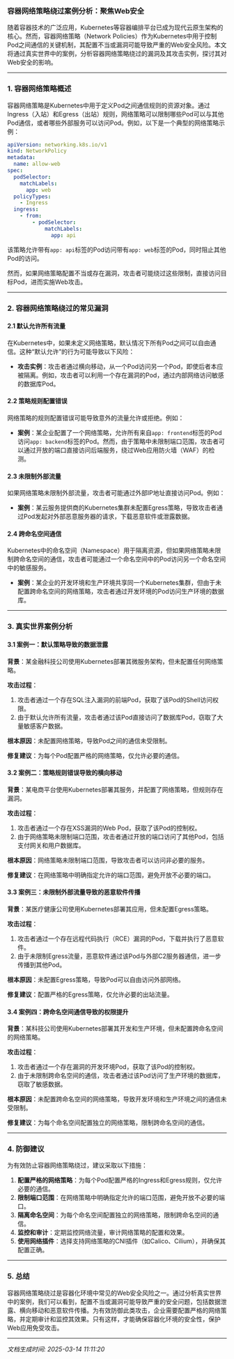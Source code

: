 ### 容器网络策略绕过案例分析：聚焦Web安全

随着容器技术的广泛应用，Kubernetes等容器编排平台已成为现代云原生架构的核心。然而，容器网络策略（Network Policies）作为Kubernetes中用于控制Pod之间通信的关键机制，其配置不当或漏洞可能导致严重的Web安全风险。本文将通过真实世界中的案例，分析容器网络策略绕过的漏洞及其攻击实例，探讨其对Web安全的影响。

---

### 1. 容器网络策略概述

容器网络策略是Kubernetes中用于定义Pod之间通信规则的资源对象。通过Ingress（入站）和Egress（出站）规则，网络策略可以限制哪些Pod可以与其他Pod通信，或者哪些外部服务可以访问Pod。例如，以下是一个典型的网络策略示例：

```yaml
apiVersion: networking.k8s.io/v1
kind: NetworkPolicy
metadata:
  name: allow-web
spec:
  podSelector:
    matchLabels:
      app: web
  policyTypes:
    - Ingress
  ingress:
    - from:
        - podSelector:
            matchLabels:
              app: api
```

该策略允许带有`app: api`标签的Pod访问带有`app: web`标签的Pod，同时阻止其他Pod的访问。

然而，如果网络策略配置不当或存在漏洞，攻击者可能绕过这些限制，直接访问目标Pod，进而实施Web攻击。

---

### 2. 容器网络策略绕过的常见漏洞

#### 2.1 默认允许所有流量

在Kubernetes中，如果未定义网络策略，默认情况下所有Pod之间可以自由通信。这种“默认允许”的行为可能导致以下风险：

- **攻击实例**：攻击者通过横向移动，从一个Pod访问另一个Pod，即使后者本应被隔离。例如，攻击者可以利用一个存在漏洞的Pod，通过内部网络访问敏感的数据库Pod。

#### 2.2 策略规则配置错误

网络策略的规则配置错误可能导致意外的流量允许或拒绝。例如：

- **案例**：某企业配置了一个网络策略，允许所有来自`app: frontend`标签的Pod访问`app: backend`标签的Pod。然而，由于策略中未限制端口范围，攻击者可以通过开放的端口直接访问后端服务，绕过Web应用防火墙（WAF）的检测。

#### 2.3 未限制外部流量

如果网络策略未限制外部流量，攻击者可能通过外部IP地址直接访问Pod。例如：

- **案例**：某云服务提供商的Kubernetes集群未配置Egress策略，导致攻击者通过Pod发起对外部恶意服务器的请求，下载恶意软件或泄露数据。

#### 2.4 跨命名空间通信

Kubernetes中的命名空间（Namespace）用于隔离资源，但如果网络策略未限制跨命名空间的通信，攻击者可能通过一个命名空间中的Pod访问另一个命名空间中的敏感服务。

- **案例**：某企业的开发环境和生产环境共享同一个Kubernetes集群，但由于未配置跨命名空间的网络策略，攻击者通过开发环境的Pod访问生产环境的数据库。

---

### 3. 真实世界案例分析

#### 3.1 案例一：默认策略导致的数据泄露

**背景**：某金融科技公司使用Kubernetes部署其微服务架构，但未配置任何网络策略。

**攻击过程**：
1. 攻击者通过一个存在SQL注入漏洞的前端Pod，获取了该Pod的Shell访问权限。
2. 由于默认允许所有流量，攻击者通过该Pod直接访问了数据库Pod，窃取了大量敏感客户数据。

**根本原因**：未配置网络策略，导致Pod之间的通信未受限制。

**修复建议**：为每个Pod配置严格的网络策略，仅允许必要的通信。

#### 3.2 案例二：策略规则错误导致的横向移动

**背景**：某电商平台使用Kubernetes部署其服务，并配置了网络策略，但规则存在漏洞。

**攻击过程**：
1. 攻击者通过一个存在XSS漏洞的Web Pod，获取了该Pod的控制权。
2. 由于网络策略未限制端口范围，攻击者通过开放的端口访问了其他Pod，包括支付网关和用户数据库。

**根本原因**：网络策略未限制端口范围，导致攻击者可以访问非必要的服务。

**修复建议**：在网络策略中明确指定允许的端口范围，避免开放不必要的端口。

#### 3.3 案例三：未限制外部流量导致的恶意软件传播

**背景**：某医疗健康公司使用Kubernetes部署其应用，但未配置Egress策略。

**攻击过程**：
1. 攻击者通过一个存在远程代码执行（RCE）漏洞的Pod，下载并执行了恶意软件。
2. 由于未限制Egress流量，恶意软件通过该Pod与外部C2服务器通信，进一步传播到其他Pod。

**根本原因**：未配置Egress策略，导致Pod可以自由访问外部网络。

**修复建议**：配置严格的Egress策略，仅允许必要的出站流量。

#### 3.4 案例四：跨命名空间通信导致的权限提升

**背景**：某科技公司使用Kubernetes部署其开发和生产环境，但未配置跨命名空间的网络策略。

**攻击过程**：
1. 攻击者通过一个存在漏洞的开发环境Pod，获取了该Pod的控制权。
2. 由于未限制跨命名空间的通信，攻击者通过该Pod访问了生产环境的数据库，窃取了敏感数据。

**根本原因**：未配置跨命名空间的网络策略，导致开发环境和生产环境之间的通信未受限制。

**修复建议**：为每个命名空间配置独立的网络策略，限制跨命名空间的通信。

---

### 4. 防御建议

为有效防止容器网络策略绕过，建议采取以下措施：

1. **配置严格的网络策略**：为每个Pod配置严格的Ingress和Egress规则，仅允许必要的通信。
2. **限制端口范围**：在网络策略中明确指定允许的端口范围，避免开放不必要的端口。
3. **隔离命名空间**：为每个命名空间配置独立的网络策略，限制跨命名空间的通信。
4. **监控和审计**：定期监控网络流量，审计网络策略的配置和效果。
5. **使用网络插件**：选择支持网络策略的CNI插件（如Calico、Cilium），并确保其配置正确。

---

### 5. 总结

容器网络策略绕过是容器化环境中常见的Web安全风险之一。通过分析真实世界中的案例，我们可以看到，配置不当或漏洞可能导致严重的安全问题，包括数据泄露、横向移动和恶意软件传播。为有效防御此类攻击，企业需要配置严格的网络策略，并定期审计和监控其效果。只有这样，才能确保容器化环境的安全性，保护Web应用免受攻击。

---

*文档生成时间: 2025-03-14 11:11:20*



